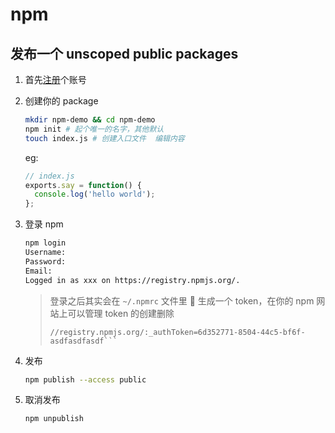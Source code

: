 # npm

## 发布一个 unscoped public packages

1. 首先[注册](https://www.npmjs.com/signup)个账号
2. 创建你的 package
   ```bash
   mkdir npm-demo && cd npm-demo
   npm init # 起个唯一的名字，其他默认
   touch index.js # 创建入口文件  编辑内容
   ```
   eg:
   ```js
   // index.js
   exports.say = function() {
     console.log('hello world');
   };
   ```
3. 登录 npm

   ```bash
   npm login
   Username:
   Password:
   Email:
   Logged in as xxx on https://registry.npmjs.org/.
   ```

   > 登录之后其实会在 `~/.npmrc` 文件里  生成一个 token，在你的 npm 网站上可以管理 token 的创建删除
   >
   > ````.npmrc
   > //registry.npmjs.org/:_authToken=6d352771-8504-44c5-bf6f-asdfasdfasdf```
   > ````

4. 发布
   ```bash
   npm publish --access public
   ```
5. 取消发布
   ```bash
   npm unpublish
   ```
